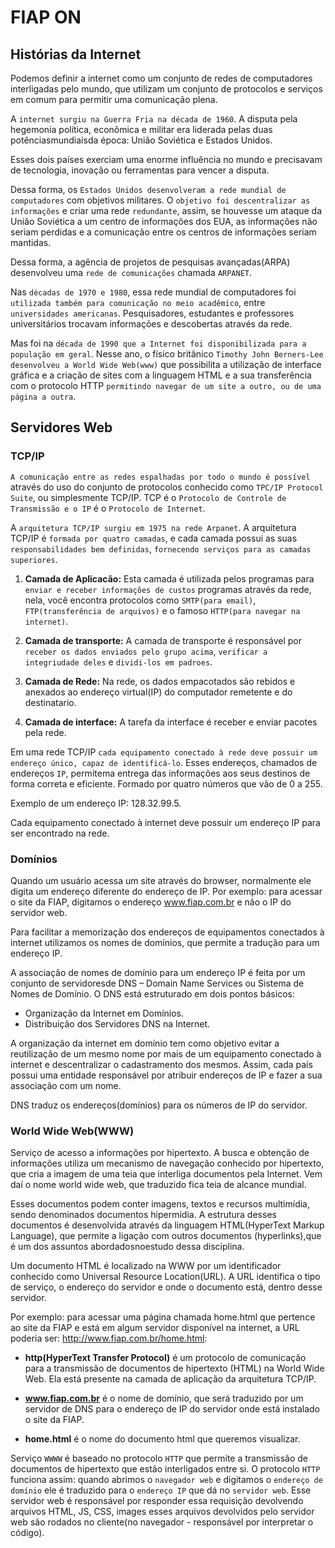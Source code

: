 # FIAP ON

## Histórias da Internet

Podemos definir a internet como um conjunto de redes de computadores interligadas pelo mundo, que utilizam um conjunto de protocolos e serviços em comum para permitir uma comunicação plena.

A `internet surgiu na Guerra Fria na década de 1960`. A disputa pela hegemonia política, econômica e militar era liderada pelas duas potênciasmundiaisda época: União Soviética e Estados Unidos.

Esses dois países exerciam uma enorme influência no mundo e precisavam de tecnologia, inovação ou ferramentas para vencer a disputa.

Dessa forma, os `Estados Unidos desenvolveram a rede mundial de computadores` com objetivos militares. O `objetivo foi descentralizar as informações` e criar uma rede `redundante`,  assim, se houvesse um ataque da União Soviética a um centro de informações dos EUA, as informações não seriam perdidas e a comunicação entre  os centros de informações seriam mantidas.

Dessa  forma, a agência de projetos de pesquisas avançadas(ARPA) desenvolveu uma `rede de comunicações` chamada `ARPANET`.

Nas `décadas de 1970 e 1980`, essa rede mundial de computadores foi `utilizada também para comunicação no meio acadêmico`,  entre `universidades americanas`. Pesquisadores, estudantes e professores universitários trocavam informações e descobertas através da rede.

Mas foi na `década de 1990 que a Internet foi disponibilizada para a população em geral`. Nesse ano, o físico  britânico `Timothy John Berners-Lee desenvolveu a World Wide Web(www)` que possibilita a utilização de interface gráfica e a criação de sites com a linguagem HTML e a sua transferência com o protocolo  HTTP `permitindo navegar de um site a outro, ou de uma página a outra`.

## Servidores Web

### TCP/IP

`A comunicação entre as redes espalhadas por todo o mundo é possível` através do uso do conjunto de protocolos conhecido como `TPC/IP Protocol Suite`, ou simplesmente TCP/IP. TCP é o `Protocolo de Controle de Transmissão e o IP` é o `Protocolo de Internet`.

A `arquitetura TCP/IP surgiu em 1975 na rede Arpanet`. A arquitetura TCP/IP é `formada por quatro camadas`, e cada camada possui as suas `responsabilidades bem definidas`, `fornecendo serviços para as camadas superiores`.

  1. **Camada de Aplicacão:** Esta camada é utilizada pelos programas para `enviar e receber informações de custos` programas através da rede, nela, você encontra protocolos como `SMTP(para email)`, `FTP(transferência de arquivos)` e o famoso `HTTP(para navegar na internet)`.

  2. **Camada de transporte:** A camada de transporte é responsável por `receber os dados enviados pelo grupo acima`, `verificar a integriudade deles` e `dividi-los em padroes`.

  3. **Camada de Rede:** Na rede, os dados empacotados são rebidos e anexados ao endereço virtual(IP) do computador remetente e do destinatario.

  4. **Camada de interface:** A tarefa da interface é receber e enviar pacotes pela rede.

Em uma rede TCP/IP `cada equipamento conectado à rede deve possuir um endereço único, capaz de identificá-lo`. Esses endereços, chamados de endereços `IP`, permitema entrega das informações aos seus destinos de forma correta e eficiente. Formado por quatro números que vão de 0 a 255.

Exemplo de um endereço IP: 128.32.99.5.

Cada equipamento conectado à internet deve possuir um endereço IP para ser encontrado na rede.

### Domínios

Quando um usuário acessa um site através do browser, normalmente ele digita um endereço diferente do endereço de IP.
Por exemplo: para acessar o site da FIAP, digitamos o endereço www.fiap.com.br e não o IP do servidor web.

Para facilitar a memorização dos endereços de equipamentos conectados à internet utilizamos os nomes de domínios, que permite a tradução para um endereço IP.

A associação de nomes de domínio para um endereço IP é feita por um conjunto de servidoresde DNS – Domain Name Services ou Sistema de Nomes de Domínio. O DNS está estruturado em dois pontos básicos:

  - Organização da Internet em Domínios.
  - Distribuição dos Servidores DNS na Internet.

A organização da internet em domínio tem como objetivo evitar a reutilização de um mesmo nome por mais de um  equipamento conectado à internet e descentralizar o cadastramento dos mesmos. Assim, cada país possui uma entidade responsável por atribuir endereços de IP e fazer a sua associação com um nome.

DNS traduz os endereços(domínios) para os números de IP do servidor.

### World Wide Web(WWW)

Serviço de acesso a informações por hipertexto. A busca e obtenção de informações utiliza um mecanismo de navegação conhecido por hipertexto, que cria a imagem de uma teia que interliga documentos pela Internet. Vem  daí o nome world wide web, que traduzido fica teia de alcance mundial.

Esses documentos podem conter imagens, textos e recursos multimídia, sendo denominados documentos hipermídia. A estrutura desses documentos é desenvolvida através da linguagem HTML(HyperText Markup Language), que permite a ligação com outros documentos (hyperlinks),que é um dos assuntos abordadosnoestudo dessa disciplina.

Um documento HTML é localizado na WWW por um identificador conhecido como Universal Resource Location(URL). A URL identifica o tipo de serviço, o endereço do servidor e onde o documento está, dentro desse servidor.

Por exemplo: para  acessar uma página chamada home.html que pertence ao site da FIAP e está em algum servidor disponível na internet, a URL poderia ser: http://www.fiap.com.br/home.html:

  - **http(HyperText Transfer  Protocol)** é um protocolo de comunicação para a transmissão de documentos de hipertexto (HTML) na World Wide Web. Ela está presente na camada de aplicação da arquitetura TCP/IP.

  - **www.fiap.com.br** é o nome de domínio, que será traduzido por um servidor de DNS para o endereço de IP  do servidor onde está instalado o site da FIAP.

  - **home.html** é o nome do documento html que queremos visualizar.

  Serviço `WWWW` é baseado no protocolo `HTTP` que permite a transmissão de documentos de hipertexto que estão interligados entre si.
  O protocolo `HTTP` funciona assim: quando abrimos o `navegador web` e digitamos o `endereço de domínio` ele é traduzido para o `endereço IP` que dá no `servidor web`. Esse servidor web é responsável por responder essa requisição devolvendo arquivos HTML, JS, CSS, images esses arquivos devolvidos pelo servidor web são rodados no cliente(no navegador - responsável por interpretar o código).
